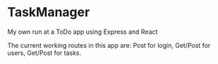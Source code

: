 # TaskManager
My own run at a ToDo app using Express and React

The current working routes in this app are:
Post for login,
Get/Post for users,
Get/Post for tasks.
